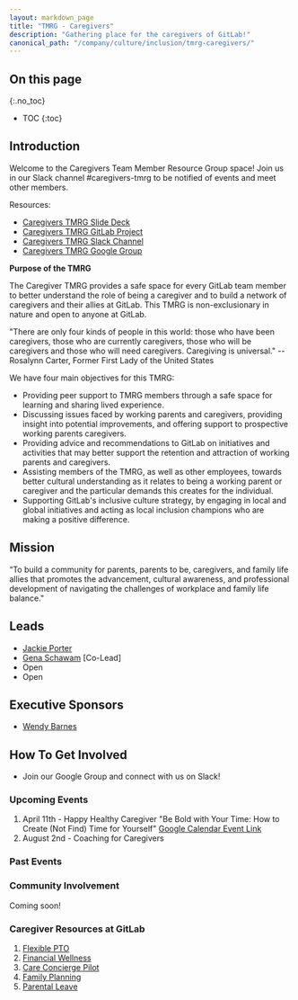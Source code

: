 ```yaml
---
layout: markdown_page
title: "TMRG - Caregivers"
description: "Gathering place for the caregivers of GitLab!"
canonical_path: "/company/culture/inclusion/tmrg-caregivers/"
---
```


## On this page
{:.no_toc}

- TOC
{:toc}

## Introduction

Welcome to the Caregivers Team Member Resource Group space! Join us in our Slack channel #caregivers-tmrg to be notified of events and meet other members.

Resources:
* [Caregivers TMRG Slide Deck](https://docs.google.com/presentation/d/1Fn5c9a_jn1mvECzSALaYCaPckK_6ONzsPZsJGLhRRLQ/edit?usp=sharing)
* [Caregivers TMRG GitLab Project](https://gitlab.com/gitlab-com/caregivers-tmrg)
* [Caregivers TMRG Slack Channel](https://gitlab.slack.com/archives/C04N06LM5EV)
* [Caregivers TMRG Google Group](https://groups.google.com/a/gitlab.com/g/caregiver-tmrg)

**Purpose of the TMRG**

The Caregiver TMRG provides a safe space for every GitLab team member to better understand the role of being a caregiver and to build a network of caregivers and their allies at GitLab. This TMRG is non-exclusionary in nature and open to anyone at GitLab.

"There are only four kinds of people in this world: those who have been caregivers, those who are currently caregivers, those who will be caregivers and those who will need caregivers. Caregiving is universal." --  Rosalynn Carter, Former First Lady of the United States

We have four main objectives for this TMRG:

- Providing peer support to TMRG members through a safe space for learning and sharing lived experience.  
- Discussing issues faced by working parents and caregivers, providing insight into potential improvements, and offering support to prospective working parents caregivers.       
- Providing advice and recommendations to GitLab on initiatives and activities that may better support the retention and attraction of working parents and caregivers.
-  Assisting members of the TMRG, as well as other employees, towards better cultural understanding as it relates to being a working parent or caregiver and the particular demands this creates for the individual.
- Supporting GitLab's inclusive culture strategy, by engaging in local and global initiatives and acting as local inclusion champions who are making a positive difference.

## Mission

“To build a community for parents, parents to be, caregivers, and family life allies that promotes the advancement, cultural awareness, and professional development of navigating the challenges of workplace and family life balance."


## Leads
* [Jackie Porter](https://gitlab.com/sheelaviswanathan)
* [Gena Schawam](https://gitlab.com/gschwam) [Co-Lead]
* Open
* Open 

## Executive Sponsors
*  [Wendy Barnes](https://gitlab.com/wendybarnes)

## How To Get Involved
* Join our Google Group and connect with us on Slack!

### Upcoming Events 

1. April 11th - Happy Healthy Caregiver "Be Bold with Your Time: How to Create (Not Find) Time for Yourself" [Google Calendar Event Link](https://calendar.google.com/calendar/event?action=TEMPLATE&tmeid=NzBjaWk3M3VxOXB2cGlhOG9tOWlkMGFkNnIganBvcnRlckBnaXRsYWIuY29t&tmsrc=jporter%40gitlab.com)
1. August 2nd - Coaching for Caregivers 

### Past Events 

### Community Involvement 

Coming soon! 

### Caregiver Resources at GitLab 

1. [Flexible PTO](/handbook/total-rewards/benefits/general-and-entity-benefits/#paid-time-off)
1. [Financial Wellness](/handbook/total-rewards/benefits/general-and-entity-benefits/#financial-wellness)
1. [Care Concierge Pilot](/handbook/total-rewards/benefits/general-and-entity-benefits/#financial-wellness)
1. [Family Planning](/handbook/total-rewards/benefits/general-and-entity-benefits/#fertility--family-planning)
1. [Parental Leave](/total-rewards/benefits/general-and-entity-benefits/#parental-leave)